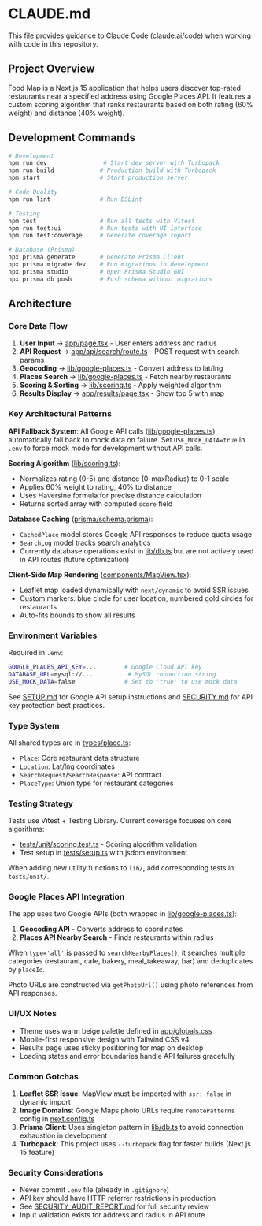 # CLAUDE.md

This file provides guidance to Claude Code (claude.ai/code) when working with code in this repository.

## Project Overview

Food Map is a Next.js 15 application that helps users discover top-rated restaurants near a specified address using Google Places API. It features a custom scoring algorithm that ranks restaurants based on both rating (60% weight) and distance (40% weight).

## Development Commands

```bash
# Development
npm run dev                # Start dev server with Turbopack
npm run build             # Production build with Turbopack
npm start                 # Start production server

# Code Quality
npm run lint              # Run ESLint

# Testing
npm test                  # Run all tests with Vitest
npm run test:ui           # Run tests with UI interface
npm run test:coverage     # Generate coverage report

# Database (Prisma)
npx prisma generate       # Generate Prisma Client
npx prisma migrate dev    # Run migrations in development
npx prisma studio         # Open Prisma Studio GUI
npx prisma db push        # Push schema without migrations
```

## Architecture

### Core Data Flow

1. **User Input** → [app/page.tsx](app/page.tsx) - User enters address and radius
2. **API Request** → [app/api/search/route.ts](app/api/search/route.ts) - POST request with search params
3. **Geocoding** → [lib/google-places.ts](lib/google-places.ts#L19) - Convert address to lat/lng
4. **Places Search** → [lib/google-places.ts](lib/google-places.ts#L60) - Fetch nearby restaurants
5. **Scoring & Sorting** → [lib/scoring.ts](lib/scoring.ts) - Apply weighted algorithm
6. **Results Display** → [app/results/page.tsx](app/results/page.tsx) - Show top 5 with map

### Key Architectural Patterns

**API Fallback System**: All Google API calls ([lib/google-places.ts](lib/google-places.ts)) automatically fall back to mock data on failure. Set `USE_MOCK_DATA=true` in `.env` to force mock mode for development without API calls.

**Scoring Algorithm** ([lib/scoring.ts](lib/scoring.ts)):
- Normalizes rating (0-5) and distance (0-maxRadius) to 0-1 scale
- Applies 60% weight to rating, 40% to distance
- Uses Haversine formula for precise distance calculation
- Returns sorted array with computed `score` field

**Database Caching** ([prisma/schema.prisma](prisma/schema.prisma)):
- `CachedPlace` model stores Google API responses to reduce quota usage
- `SearchLog` model tracks search analytics
- Currently database operations exist in [lib/db.ts](lib/db.ts) but are not actively used in API routes (future optimization)

**Client-Side Map Rendering** ([components/MapView.tsx](components/MapView.tsx)):
- Leaflet map loaded dynamically with `next/dynamic` to avoid SSR issues
- Custom markers: blue circle for user location, numbered gold circles for restaurants
- Auto-fits bounds to show all results

### Environment Variables

Required in `.env`:
```bash
GOOGLE_PLACES_API_KEY=...        # Google Cloud API key
DATABASE_URL=mysql://...          # MySQL connection string
USE_MOCK_DATA=false              # Set to 'true' to use mock data
```

See [SETUP.md](SETUP.md) for Google API setup instructions and [SECURITY.md](SECURITY.md) for API key protection best practices.

### Type System

All shared types are in [types/place.ts](types/place.ts):
- `Place`: Core restaurant data structure
- `Location`: Lat/lng coordinates
- `SearchRequest`/`SearchResponse`: API contract
- `PlaceType`: Union type for restaurant categories

### Testing Strategy

Tests use Vitest + Testing Library. Current coverage focuses on core algorithms:
- [tests/unit/scoring.test.ts](tests/unit/scoring.test.ts) - Scoring algorithm validation
- Test setup in [tests/setup.ts](tests/setup.ts) with jsdom environment

When adding new utility functions to `lib/`, add corresponding tests in `tests/unit/`.

### Google Places API Integration

The app uses two Google APIs (both wrapped in [lib/google-places.ts](lib/google-places.ts)):
1. **Geocoding API** - Converts address to coordinates
2. **Places API Nearby Search** - Finds restaurants within radius

When `type='all'` is passed to `searchNearbyPlaces()`, it searches multiple categories (restaurant, cafe, bakery, meal_takeaway, bar) and deduplicates by `placeId`.

Photo URLs are constructed via `getPhotoUrl()` using photo references from API responses.

### UI/UX Notes

- Theme uses warm beige palette defined in [app/globals.css](app/globals.css)
- Mobile-first responsive design with Tailwind CSS v4
- Results page uses sticky positioning for map on desktop
- Loading states and error boundaries handle API failures gracefully

### Common Gotchas

1. **Leaflet SSR Issue**: MapView must be imported with `ssr: false` in dynamic import
2. **Image Domains**: Google Maps photo URLs require `remotePatterns` config in [next.config.ts](next.config.ts)
3. **Prisma Client**: Uses singleton pattern in [lib/db.ts](lib/db.ts) to avoid connection exhaustion in development
4. **Turbopack**: This project uses `--turbopack` flag for faster builds (Next.js 15 feature)

### Security Considerations

- Never commit `.env` file (already in `.gitignore`)
- API key should have HTTP referrer restrictions in production
- See [SECURITY_AUDIT_REPORT.md](SECURITY_AUDIT_REPORT.md) for full security review
- Input validation exists for address and radius in API route
